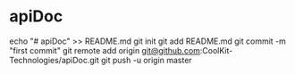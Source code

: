 # apiDoc

echo "# apiDoc" >> README.md
git init
git add README.md
git commit -m "first commit"
git remote add origin git@github.com:CoolKit-Technologies/apiDoc.git
git push -u origin master
